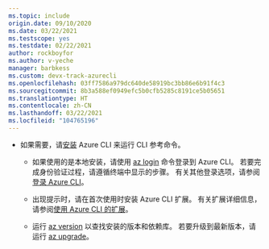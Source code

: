 ```yaml
---
ms.topic: include
origin.date: 09/10/2020
ms.date: 03/22/2021
ms.testscope: yes
ms.testdate: 02/22/2021
author: rockboyfor
ms.author: v-yeche
manager: barbkess
ms.custom: devx-track-azurecli
ms.openlocfilehash: 03ff7586a979dc640de58919bc3bb86e6b91f4c3
ms.sourcegitcommit: 8b3a588ef0949efc5b0cfb5285c8191ce5b05651
ms.translationtype: HT
ms.contentlocale: zh-CN
ms.lasthandoff: 03/22/2021
ms.locfileid: "104765196"
---
```

<!--Verified successfully-->
<!--NOT AVAILABLE ON [Azure local Shell](../articles/cloud-shell/quickstart.md)-->

- 如果需要，请[安装](https://docs.azure.cn/cli/install-azure-cli) Azure CLI 来运行 CLI 参考命令。

    - 如果使用的是本地安装，请使用 [az login](https://docs.azure.cn/cli/reference-index#az_login) 命令登录到 Azure CLI。  若要完成身份验证过程，请遵循终端中显示的步骤。  有关其他登录选项，请参阅[登录 Azure CLI](https://docs.azure.cn/cli/authenticate-azure-cli)。

    - 出现提示时，请在首次使用时安装 Azure CLI 扩展。 有关扩展详细信息，请参阅[使用 Azure CLI 的扩展](https://docs.azure.cn/cli/azure-cli-extensions-overview)。
        
        <!--CORRECT ON https://docs.azure.cn/cli/azure-cli-extensions-overview-->
        
    - 运行 [az version](https://docs.azure.cn/cli/reference-index?#az_version) 以查找安装的版本和依赖库。 若要升级到最新版本，请运行 [az upgrade](https://docs.azure.cn/cli/reference-index?#az_upgrade)。

<!--Update_Description: update meta properties, wording update, update link-->